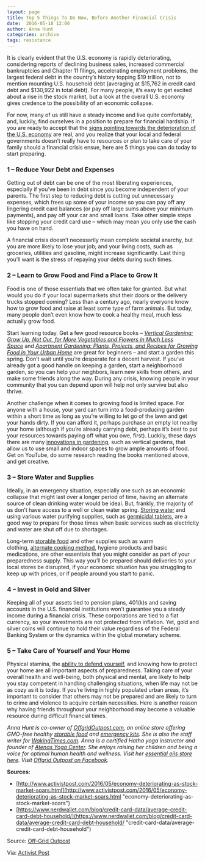 ```yaml
---
layout: page
title: Top 5 Things To Do Now, Before Another Financial Crisis
date:  2016-05-18 12:00
author: Anna Hunt
categories: archive
tags: resistance
---
```


It is clearly evident that the U.S. economy is rapidly deteriorating, considering reports of declining business sales, increased commercial bankruptcies and Chapter 11 filings, accelerating employment problems, the largest federal debt in the country’s history topping $19 trillion, not to mention mounting U.S. household debt (averaging at $15,762 in credit card debt and $130,922 in total debt). For many people, it’s easy to get excited about a rise in the stock market, but a look at the overall U.S. economy gives credence to the possibility of an economic collapse.

For now, many of us still have a steady income and live quite comfortably, and, luckily, find ourselves in a position to prepare for financial hardship. If you are ready to accept that the [signs pointing towards the deterioration of the U.S. economy](https://www.offgridoutpost.com/survival-tips/2016/05/11/11-signs-that-the-u-s-economy-is-rapidly-deteriorating-even-as-the-stock-market-soars/ "11 Signs That The U.S. Economy Is Rapidly Deteriorating Even As The Stock Market Soars") are real, and you realize that your local and federal governments doesn’t really have to resources or plan to take care of your family should a financial crisis ensue, here are 5 things you can do today to start preparing.


### 1 – Reduce Your Debt and Expenses

Getting out of debt can be one of the most liberating experiences, especially if you’ve been in debt since you become independent of your parents. The first step to reducing debt is cutting out unnecessary expenses, which frees up some of your income so you can pay off any lingering credit card balances (or pay off large sums above your minimum payments), and pay off your car and small loans. Take other simple steps like stopping your credit card use – which may mean you only use the cash you have on hand.

A financial crisis doesn’t necessarily mean complete societal anarchy, but you are more likely to lose your job; and your living costs, such as groceries, utilities and gasoline, might increase significantly. Last thing you’ll want is the stress of repaying your debts during such times.


### 2 – Learn to Grow Food and Find a Place to Grow It

Food is one of those essentials that we often take for granted. But what would you do if your local supermarkets shut their doors or the delivery trucks stopped coming? Less than a century ago, nearly everyone know how to grow food and raise at least some type of farm animals. But today, many people don’t even know how to cook a healthy meal, much less actually grow food.

Start learning today. Get a few good resource books – [_Vertical Gardening: Grow Up, Not Out, for More Vegetables and Flowers in Much Less Space_](http://www.amazon.com/gp/product/B00519PQBS/ref=as_li_qf_sp_asin_il_tl?ie=UTF8&camp=1789&creative=9325&creativeASIN=B00519PQBS&linkCode=as2&tag=ogo04-20&linkId=5APUNAYMKP6Y2FYB "Vertical Gardening") and [_Apartment Gardening: Plants, Projects, and Recipes for Growing Food in Your Urban Home_](http://www.amazon.com/gp/product/1570616884/ref=as_li_qf_sp_asin_il_tl?ie=UTF8&camp=1789&creative=9325&creativeASIN=1570616884&linkCode=as2&tag=ogo04-20&linkId=3AC3VLNBDJV6WZKB "Apartment Gardening") are great for beginners – and start a garden this spring. Don’t wait until you’re desperate for a decent harvest. If you’ve already got a good handle on keeping a garden, start a neighborhood garden, so you can help your neighbors, learn new skills from others, and make some friends along the way. During any crisis, knowing people in your community that you can depend upon will help not only survive but also thrive.

Another challenge when it comes to growing food is limited space. For anyone with a house, your yard can turn into a food-producing garden within a short time as long as you’re willing to let go of the lawn and get your hands dirty. If you can afford it, perhaps purchase an empty lot nearby your home (although if you’re already carrying debt, perhaps it’s best to put your resources towards paying off what you owe, first). Luckily, these days there are many [innovations in gardening](http://www.wakingtimes.com/2013/12/07/10-simple-cheap-home-gardening-innovations-to-set-you-on-the-path-to-food-independence/ "innovations in gardening"), such as vertical gardens, that allow us to use small and indoor spaces to grow ample amounts of food. Get on YouTube, do some research reading the books mentioned above, and get creative.


### 3 – Store Water and Supplies

Ideally, in an emergency situation, especially one such as an economic collapse that might last over a longer period of time, having an alternate source of clean drinking water would be ideal. But, frankly, the majority of us don’t have access to a well or clean water spring. [Storing water](https://www.offgridoutpost.com/emergency-water-storage-and-treatment-kit.html "Water storage") and using various water purifying supplies, such as [germicidal tablets](https://www.offgridoutpost.com/drinking-water-tablets.html "germicidal tablets"), are a good way to prepare for those times when basic services such as electricity and water are shut off due to shortages.

Long-term [storable food](https://www.offgridoutpost.com/healthy-storable-food.html "Healthy Storable Food") and other supplies such as warm clothing, [alternate cooking method](https://www.offgridoutpost.com/survival-supplies/cooking-fuel.html "alternate cooking method"), hygiene products and basic medications, are other essentials that you might consider as part of your preparedness supply. This way you’ll be prepared should deliveries to your local stores be disrupted, if your economic situation has you struggling to keep up with prices, or if people around you start to panic.


### 4 – Invest in Gold and Silver

Keeping all of your assets tied to pension plans, 401(k)s and saving accounts in the U.S. financial institutions won’t guarantee you a steady income during a financial crisis. These corporations are tied to a fiat currency, so your investments are not protected from inflation. Yet, gold and silver coins will continue to hold their value regardless of the Federal Banking System or the dynamics within the global monetary scheme.


### 5 – Take Care of Yourself and Your Home

Physical stamina, the [ability to defend yourself](https://www.offgridoutpost.com/filipino-boxing-dvd-set.html "Defend Yourself"), and knowing how to protect your home are all important aspects of preparedness. Taking care of your overall health and well-being, both physical and mental, are likely to help you stay competent in handling challenging situations, when life may not be as cozy as it is today. If you’re living in highly populated urban areas, it’s important to consider that others may not be prepared and are likely to turn to crime and violence to acquire certain necessities. Here is another reason why having friends throughout your neighborhood may become a valuable resource during difficult financial times.

_Anna Hunt is co-owner of [OffgridOutpost.com](http://www.offgridoutpost.com/ "OffgridOutpost.com"), an online store offering GMO-free healthy [storable food](https://www.offgridoutpost.com/healthy-storable-food.html "Healthy Storable Food") and [emergency kits](https://www.offgridoutpost.com/emergency-essentials/survival-kits.html "Survival kits"). She is also the staff writer for [WakingTimes.com](http://www.wakingtimes.com/?s=anna+hunt "Anna Hunt on Waking Times"). Anna is a certified Hatha yoga instructor and founder of [Atenas Yoga Center](http://www.atenasyoga.com/ "Atenas Yoga Center"). She enjoys raising her children and being a voice for optimal human health and wellness. Visit her [essential oils store here](http://www.mydoterra.com/offgridoutpost "Essential Oils"). Visit [Offgrid Outpost on Facebook](https://www.facebook.com/OffgridOutpost/ "Offgrid Outpost on Facebook")._

**Sources:**

- [http://www.activistpost.com/2016/05/economy-deteriorating-as-stock-market-soars.html](http://www.activistpost.com/2016/05/economy-deteriorating-as-stock-market-soars.html "economy-deteriorating-as-stock-market-soars")
- [https://www.nerdwallet.com/blog/credit-card-data/average-credit-card-debt-household/](https://www.nerdwallet.com/blog/credit-card-data/average-credit-card-debt-household/ "credit-card-data/average-credit-card-debt-household")

Source: [Off-Grid Outpost
](https://www.offgridoutpost.com/survival-tips/2016/05/12/top-5-things-to-do-now-before-another-financial-crisis/)

Via: [Activist Post](http://www.activistpost.com/2016/05/top-5-things-to-do-now-before-another-financial-crisis.html)
